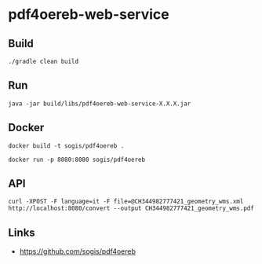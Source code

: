 # pdf4oereb-web-service

## Build
```
./gradle clean build
```

## Run 
```
java -jar build/libs/pdf4oereb-web-service-X.X.X.jar
```

## Docker
```
docker build -t sogis/pdf4oereb .
```

```
docker run -p 8080:8080 sogis/pdf4oereb
```

## API
```
curl -XPOST -F language=it -F file=@CH344982777421_geometry_wms.xml http://localhost:8080/convert --output CH344982777421_geometry_wms.pdf
```

## Links

- https://github.com/sogis/pdf4oereb
